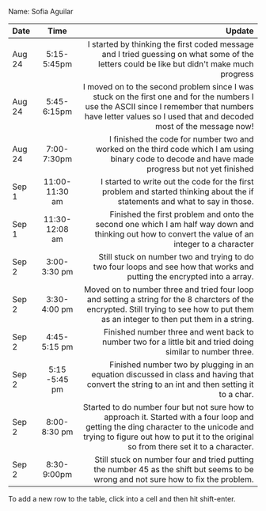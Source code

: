 Name: Sofia Aguilar

| Date   |      Time      |                                                                                                                                                                                                                        Update |
|:-------|:--------------:|------------------------------------------------------------------------------------------------------------------------------------------------------------------------------------------------------------------------------:|
| Aug 24 |  5:15-5:45pm   |                                                                                    I started by thinking the first coded message and I tried guessing on what some of the letters could be like but didn't make much progress |
| Aug 24 |  5:45-6:15pm   |                  I moved on to the second problem since I was stuck on the first one and for the numbers I use the ASCII since I remember that numbers have letter values so I used that and decoded most of the message now! |
| Aug 24 |  7:00-7:30pm   |                                                                            I finished the code for number two and worked on the third code which I am using binary code to decode and have made progress but not yet finished |
| Sep 1  | 11:00-11:30 am |                                                                                                  I started to write out the code for the first problem and started thinking about the if statements and what to say in those. |
| Sep 1  | 11:30-12:08 am |                                                                            Finished the first problem and onto the second one which I am half way down and thinking out how to convert the value of an integer to a character |
| Sep 2  |  3:00-3:30 pm  |                                                                                                      Still stuck on number two and trying to do two four loops and see how that works and putting the encrypted into a array. |
| Sep 2  |  3:30-4:00 pm  |                                       Moved on to number three and tried four loop and setting a string for the 8 charcters of the encrypted. Still trying to see how to put them as an integer to then put them in a string. |
| Sep 2  |  4:45-5:15 pm  |                                                                                                                   Finished number three and went back to number two for a little bit and tried doing similar to number three. |
| Sep 2  | 5:15 -5:45 pm  |                                                                                 Finished number two by plugging in an equation discussed in class and having that convert the string to an int and then setting it to a char. |
| Sep 2  |  8:00-8:30 pm  | Started to do number four but not sure how to approach it. Started with a four loop and getting the ding character to the unicode and trying to figure out how to put it to the original so from there set it to a character. |
| Sep 2  |  8:30-9:00pm   |                                                                                            Still stuck on number four and tried putting the number 45 as the shift but seems to be wrong and not sure how to fix the problem. |


To add a new row to the table, click into a cell and then hit shift-enter.